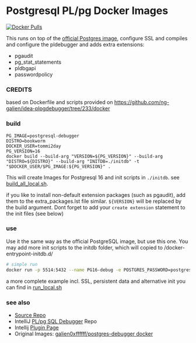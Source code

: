 # Postgresql PL/pg Docker Images

[![Docker Pulls](https://img.shields.io/docker/pulls/tommi2day/postgresql-debugger.svg)](https://hub.docker.com/r/tommi2day/postgresql-debugger/)

This runs on top of the [official Postgres image](https://hub.docker.com/_/postgres), configure SSL and compiles and configure the pldebugger and adds extra extensions: 
- pgaudit
- pg_stat_statements
- pldbgapi
- passwordpolicy

### CREDITS
based on Dockerfile and scripts provided on https://github.com/ng-galien/idea-plpgdebugger/tree/233/docker

### build

```
PG_IMAGE=postgresql-debugger
DISTRO=bookworm
DOCKER_USER=tommi2day
PG_VERSION=16
docker build --build-arg "VERSION=${PG_VERSION}" --build-arg "DISTRO=${DISTRO}" --build-arg "INITDB=./initdb" -t "$DOCKER_USER/$PG_IMAGE:${PG_VERSION}" .
```
This will create Images for Postgresql 16 and init scripts in `./initdb`. see [build_all_local.sh](build_all_local.sh). 


if you like to install non-default extension packages (such as pgaudit), add them to the extra_packages.lst file similar. `${VERSION}` will be replaced by the build argument. Dont forget to add your `create extension` statement to the init files (see below)


### use
Use it the same way as the official PostgreSQL image, but use this one. You may add more init scripts to the initdb folder, which will copied to /docker-entrypoint-initdb.d/

```sh
# simple run
docker run -p 5514:5432 --name PG16-debug -e POSTGRES_PASSWORD=postgres -d tommi2day/postgresql-debugger:16
```

a more complete example incl. SSL, persistent data and alternative init  you can find in [run_local.sh](run_local.sh)

### see also 
- [Source Repo](https://github.com/tommi2day/postgresql-debugger)
- IntelliJ [PL/pg SQL Debugger](https://github.com/ng-galien/idea-plpgdebugger) Repo
- Intellij [Plugin Page](https://plugins.jetbrains.com/plugin/18419-postgresql-debugger)
- Original Images: [galien0xffffff/postgres-debugger docker](https://hub.docker.com/repository/docker/galien0xffffff/postgres-debugger)
